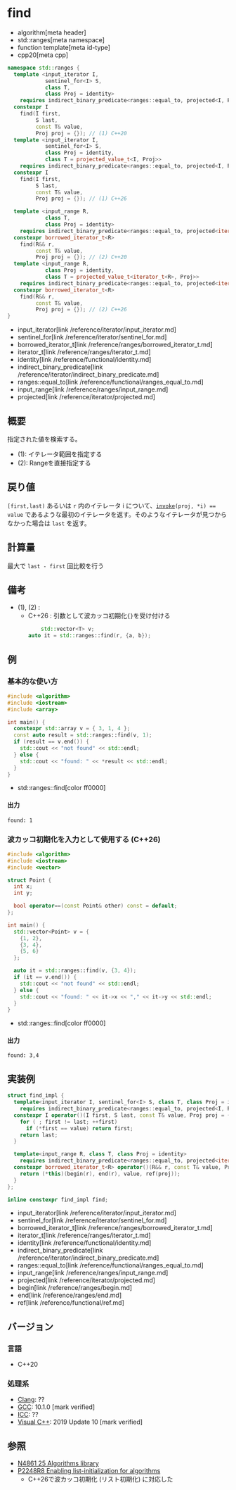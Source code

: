 # find
* algorithm[meta header]
* std::ranges[meta namespace]
* function template[meta id-type]
* cpp20[meta cpp]

```cpp
namespace std::ranges {
  template <input_iterator I,
            sentinel_for<I> S,
            class T,
            class Proj = identity>
    requires indirect_binary_predicate<ranges::equal_to, projected<I, Proj>, const T*>
  constexpr I
    find(I first,
         S last,
         const T& value,
         Proj proj = {}); // (1) C++20
  template <input_iterator I,
            sentinel_for<I> S,
            class Proj = identity,
            class T = projected_value_t<I, Proj>>
    requires indirect_binary_predicate<ranges::equal_to, projected<I, Proj>, const T*>
  constexpr I
    find(I first,
         S last,
         const T& value,
         Proj proj = {}); // (1) C++26

  template <input_range R,
            class T,
            class Proj = identity>
    requires indirect_binary_predicate<ranges::equal_to, projected<iterator_t<R>, Proj>, const T*>
  constexpr borrowed_iterator_t<R>
    find(R&& r,
         const T& value,
         Proj proj = {}); // (2) C++20
  template <input_range R,
            class Proj = identity,
            class T = projected_value_t<iterator_t<R>, Proj>>
    requires indirect_binary_predicate<ranges::equal_to, projected<iterator_t<R>, Proj>, const T*>
  constexpr borrowed_iterator_t<R>
    find(R&& r,
         const T& value,
         Proj proj = {}); // (2) C++26
}
```
* input_iterator[link /reference/iterator/input_iterator.md]
* sentinel_for[link /reference/iterator/sentinel_for.md]
* borrowed_iterator_t[link /reference/ranges/borrowed_iterator_t.md]
* iterator_t[link /reference/ranges/iterator_t.md]
* identity[link /reference/functional/identity.md]
* indirect_binary_predicate[link /reference/iterator/indirect_binary_predicate.md]
* ranges::equal_to[link /reference/functional/ranges_equal_to.md]
* input_range[link /reference/ranges/input_range.md]
* projected[link /reference/iterator/projected.md]

## 概要
指定された値を検索する。

- (1): イテレータ範囲を指定する
- (2): Rangeを直接指定する


## 戻り値
`[first,last)` あるいは `r` 内のイテレータ i について、[`invoke`](/reference/functional/invoke.md)`(proj, *i) == value` であるような最初のイテレータを返す。そのようなイテレータが見つからなかった場合は `last` を返す。

## 計算量
最大で `last - first` 回比較を行う


## 備考
- (1), (2) :
    - C++26 : 引数として波カッコ初期化`{}`を受け付ける
        ```cpp
		    std::vector<T> v;
        auto it = std::ranges::find(r, {a, b});
        ```


## 例
### 基本的な使い方
```cpp example
#include <algorithm>
#include <iostream>
#include <array>

int main() {
  constexpr std::array v = { 3, 1, 4 };
  const auto result = std::ranges::find(v, 1);
  if (result == v.end()) {
    std::cout << "not found" << std::endl;
  } else {
    std::cout << "found: " << *result << std::endl;
  }
}
```
* std::ranges::find[color ff0000]

#### 出力
```
found: 1
```

### 波カッコ初期化を入力として使用する (C++26)
```cpp example
#include <algorithm>
#include <iostream>
#include <vector>

struct Point {
  int x;
  int y;

  bool operator==(const Point& other) const = default;
};

int main() {
  std::vector<Point> v = {
	{1, 2},
	{3, 4},
	{5, 6}
  };

  auto it = std::ranges::find(v, {3, 4});
  if (it == v.end()) {
    std::cout << "not found" << std::endl;
  } else {
    std::cout << "found: " << it->x << "," << it->y << std::endl;
  }
}
```
* std::ranges::find[color ff0000]

#### 出力
```
found: 3,4
```


## 実装例
```cpp
struct find_impl {
  template<input_iterator I, sentinel_for<I> S, class T, class Proj = identity>
    requires indirect_binary_predicate<ranges::equal_to, projected<I, Proj>, const T*>
  constexpr I operator()(I first, S last, const T& value, Proj proj = {}) const {
    for ( ; first != last; ++first)
      if (*first == value) return first;
    return last;
  }

  template<input_range R, class T, class Proj = identity>
    requires indirect_binary_predicate<ranges::equal_to, projected<iterator_t<R>, Proj>, const T*>
  constexpr borrowed_iterator_t<R> operator()(R&& r, const T& value, Proj proj = {}) const {
    return (*this)(begin(r), end(r), value, ref(proj));
  }
};

inline constexpr find_impl find;
```
* input_iterator[link /reference/iterator/input_iterator.md]
* sentinel_for[link /reference/iterator/sentinel_for.md]
* borrowed_iterator_t[link /reference/ranges/borrowed_iterator_t.md]
* iterator_t[link /reference/ranges/iterator_t.md]
* identity[link /reference/functional/identity.md]
* indirect_binary_predicate[link /reference/iterator/indirect_binary_predicate.md]
* ranges::equal_to[link /reference/functional/ranges_equal_to.md]
* input_range[link /reference/ranges/input_range.md]
* projected[link /reference/iterator/projected.md]
* begin[link /reference/ranges/begin.md]
* end[link /reference/ranges/end.md]
* ref[link /reference/functional/ref.md]

## バージョン
### 言語
- C++20

### 処理系
- [Clang](/implementation.md#clang): ??
- [GCC](/implementation.md#gcc): 10.1.0 [mark verified]
- [ICC](/implementation.md#icc): ??
- [Visual C++](/implementation.md#visual_cpp): 2019 Update 10 [mark verified]

## 参照
- [N4861 25 Algorithms library](https://timsong-cpp.github.io/cppwp/n4861/algorithms)
- [P2248R8 Enabling list-initialization for algorithms](https://open-std.org/jtc1/sc22/wg21/docs/papers/2024/p2248r8.html)
    - C++26で波カッコ初期化 (リスト初期化) に対応した
